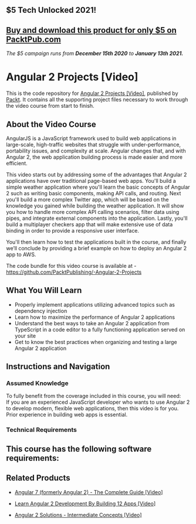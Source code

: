 ## $5 Tech Unlocked 2021!
[Buy and download this product for only $5 on PacktPub.com](https://www.packtpub.com/)
-----
*The $5 campaign         runs from __December 15th 2020__ to __January 13th 2021.__*

# Angular 2 Projects [Video]
This is the code repository for [Angular 2 Projects [Video]](https://www.packtpub.com/web-development/angular-2-projects-video?utm_source=github&utm_medium=repository&utm_campaign=9781785888236), published by [Packt](https://www.packtpub.com/?utm_source=github). It contains all the supporting project files necessary to work through the video course from start to finish.
## About the Video Course
AngularJS is a JavaScript framework used to build web applications in large-scale, high-traffic websites that struggle with under-performance, portability issues, and complexity at scale. Angular changes that, and with Angular 2, the web application building process is made easier and more efficient.

This video starts out by addressing some of the advantages that Angular 2 applications have over traditional page-based web apps. You'll build a simple weather application where you'll learn the basic concepts of Angular 2 such as writing basic components, making API calls, and routing. Next you'll build a more complex Twitter app, which will be based on the knowledge you gained while building the weather application. It will show you how to handle more complex API calling scenarios, filter data using pipes, and integrate external components into the application. Lastly, you'll build a multiplayer checkers app that will make extensive use of data binding in order to provide a responsive user interface. 

You'll then learn how to test the applications built in the course, and finally we’ll conclude by providing a brief example on how to deploy an Angular 2 app to AWS.

The code bundle for this video course is available at - https://github.com/PacktPublishing/-Angular-2-Projects

<H2>What You Will Learn</H2>
<DIV class=book-info-will-learn-text>
<UL>
<LI>Properly implement applications utilizing advanced topics such as dependency injection 
<LI>Learn how to maximize the performance of Angular 2 applications 
<LI>Understand the best ways to take an Angular 2 application from TypeScript in a code editor to a fully functioning application served on your site 
<LI>Get to know the best practices when organizing and testing a large Angular 2 application </LI></UL></DIV>

## Instructions and Navigation
### Assumed Knowledge
To fully benefit from the coverage included in this course, you will need:<br/>
If you are an experienced JavaScript developer who wants to use Angular 2 to develop modern, flexible web applications, then this video is for you. Prior experience in building web apps is essential.
### Technical Requirements
This course has the following software requirements:<br/>
-

## Related Products
* [Angular 7 (formerly Angular 2) - The Complete Guide [Video]](https://www.packtpub.com/application-development/angular-7-formerly-angular-2-complete-guide-video?utm_source=github&utm_medium=repository&utm_campaign=9781788998437)

* [Learn Angular 2 Development By Building 12 Apps [Video]](https://www.packtpub.com/web-development/learn-angular-2-development-building-12-apps-video?utm_source=github&utm_medium=repository&utm_campaign=9781787126855)

* [Angular 2 Solutions - Intermediate Concepts [Video]](https://www.packtpub.com/web-development/angular-2-solutions-intermediate-concepts-video?utm_source=github&utm_medium=repository&utm_campaign=9781787120853)

